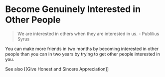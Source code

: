 # Become Genuinely Interested in Other People

> We are interested in others when they are interested in us. - Publilius Syrus

You can make more friends in two months by becoming interested in other people than you can in two years by trying to get other people interested in you.

See also [[Give Honest and Sincere Appreciation]]
